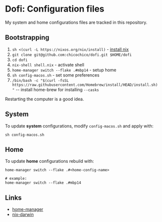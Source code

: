 # Dofi: Configuration files

My system and home configurations files are tracked in this repository.

## Bootstrapping
1. `sh <(curl -L https://nixos.org/nix/install)` - [install nix](https://nixos.org/download.html) 
2. `git clone git@github.com:chicochico/dofi.git $HOME/dofi`
3. `cd dofi`
4. `nix-shell shell.nix` - activate shell
5. `home-manager switch --flake .#mbp14` - setup home
7. `sh config-macos.sh` - set some preferences
8. `/bin/bash -c "$(curl -fsSL https://raw.githubusercontent.com/Homebrew/install/HEAD/install.sh)"` -- install home-brew for installing `--casks`

Restarting the computer is a good idea.

## System
To update **system** configurations, modify `config-macos.sh` and apply with:
```
sh config-macos.sh
 ```

## Home
To update **home** configurations rebuild with:
```
home-manager switch --flake .#<home-config-name>

# example:
home-manager switch --flake .#mbp14
```

## Links
- [home-manager](https://github.com/nix-community/home-manager)
- [nix-darwin](https://github.com/LnL7/nix-darwin)
